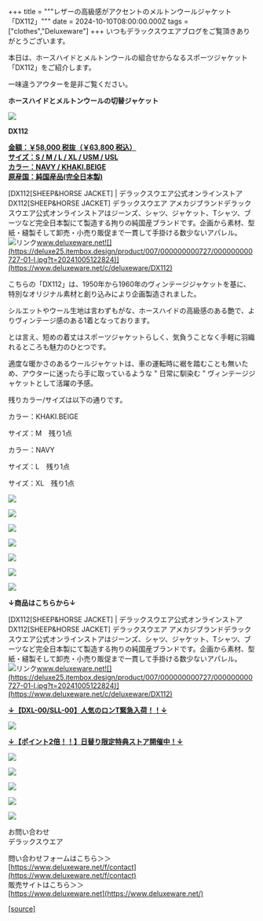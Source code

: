 +++
title = """レザーの高級感がアクセントのメルトンウールジャケット「DX112」"""
date = 2024-10-10T08:00:00.000Z
tags = ["clothes","Deluxeware"]
+++
いつもデラックスウエアブログをご覧頂きありがとうございます。

本日は、ホースハイドとメルトンウールの組合せからなるスポーツジャケット「DX112」をご紹介します。

一味違うアウターを是非ご覧ください。

**ホースハイドとメルトンウールの切替ジャケット**

**[![](https://stat.ameba.jp/user_images/20241010/16/deluxeware/86/da/j/o1126150015496227859.jpg)](https://stat.ameba.jp/user_images/20241010/16/deluxeware/86/da/j/o1126150015496227859.jpg)**

**DX112**

**[金額：￥58,000 税抜（￥63,800 税込）](https://www.deluxeware.net/c/deluxeware/DX112)  
[サイズ：S / M / L / XL / USM / USL](https://www.deluxeware.net/c/deluxeware/DX112)  
[カラー：NAVY / KHAKI.BEIGE](https://www.deluxeware.net/c/deluxeware/DX112)  
[原産国：純国産品(完全日本製)](https://www.deluxeware.net/c/deluxeware/DX112)**

[DX112\[SHEEP&HORSE JACKET\] | デラックスウエア公式オンラインストアDX112\[SHEEP&HORSE JACKET\] デラックスウエア アメカジブランドデラックスウエア公式オンラインストアはジーンズ、シャツ、ジャケット、Tシャツ、ブーツなど完全日本製にて製造する拘りの純国産ブランドです。企画から素材、型紙・縫製そして卸売・小売り販促まで一貫して手掛ける数少ないアパレル。![リンク](https://c.stat100.ameba.jp/ameblo/symbols/v3.20.0/svg/gray/editor_link.svg)www.deluxeware.net![](https://deluxe25.itembox.design/product/007/000000000727/000000000727-01-l.jpg?t=20241005122824)](https://www.deluxeware.net/c/deluxeware/DX112)

こちらの「DX112」は、1950年から1960年のヴィンテージジャケットを基に、特別なオリジナル素材と創り込みにより企画製造されました。

シルエットやウール生地は言わずもがな、ホースハイドの高級感のある艶で、よりヴィンテージ感のある1着となっております。

とは言え、短めの着丈はスポーツジャケットらしく、気負うことなく手軽に羽織れるところも魅力のひとつです。

適度な暖かさのあるウールジャケットは、車の運転時に裾を踏むことも無いため、アウターに迷ったら手に取っているような " 日常に馴染む " ヴィンテージジャケットとして活躍の予感。

残りカラー/サイズは以下の通りです。

カラー：KHAKI.BEIGE 

サイズ：M　残り1点

カラー：NAVY

サイズ：L　残り1点

サイズ：XL　残り1点

[![](https://stat.ameba.jp/user_images/20241010/16/deluxeware/90/e6/j/o1125157515496227865.jpg)](https://stat.ameba.jp/user_images/20241010/16/deluxeware/90/e6/j/o1125157515496227865.jpg)

[![](https://stat.ameba.jp/user_images/20241010/16/deluxeware/42/34/j/o1126150015496227855.jpg)](https://stat.ameba.jp/user_images/20241010/16/deluxeware/42/34/j/o1126150015496227855.jpg)

[![](https://stat.ameba.jp/user_images/20241010/16/deluxeware/18/9b/j/o1124150015496227867.jpg)](https://stat.ameba.jp/user_images/20241010/16/deluxeware/18/9b/j/o1124150015496227867.jpg)

[![](https://stat.ameba.jp/user_images/20241010/16/deluxeware/31/1b/j/o1125157515496227883.jpg)](https://stat.ameba.jp/user_images/20241010/16/deluxeware/31/1b/j/o1125157515496227883.jpg)

[![](https://stat.ameba.jp/user_images/20241010/16/deluxeware/6c/05/j/o1126150015496227872.jpg)](https://stat.ameba.jp/user_images/20241010/16/deluxeware/6c/05/j/o1126150015496227872.jpg)

![](https://deluxe25.itembox.design/product/007/000000000727/000000000727-04-l.jpg?t=20241005122824)

![](https://deluxe25.itembox.design/product/007/000000000727/000000000727-02-l.jpg?t=20241005122824)

**↓商品はこちらから↓**

[DX112\[SHEEP&HORSE JACKET\] | デラックスウエア公式オンラインストアDX112\[SHEEP&HORSE JACKET\] デラックスウエア アメカジブランドデラックスウエア公式オンラインストアはジーンズ、シャツ、ジャケット、Tシャツ、ブーツなど完全日本製にて製造する拘りの純国産ブランドです。企画から素材、型紙・縫製そして卸売・小売り販促まで一貫して手掛ける数少ないアパレル。![リンク](https://c.stat100.ameba.jp/ameblo/symbols/v3.20.0/svg/gray/editor_link.svg)www.deluxeware.net![](https://deluxe25.itembox.design/product/007/000000000727/000000000727-01-l.jpg?t=20241005122824)](https://www.deluxeware.net/c/deluxeware/DX112)

**[↓【DXL-00/SLL-00】人気のロンT緊急入荷！！↓](https://www.deluxeware.net/)**

[![](https://stat.ameba.jp/user_images/20241007/16/deluxeware/df/96/j/o0800026015495163803.jpg?caw=800)](https://www.deluxeware.net/)

  
**[↓【ポイント2倍！！】日替り限定特典ストア開催中！↓](https://www.deluxeware.net/)**

[![](https://stat.ameba.jp/user_images/20241007/17/deluxeware/da/a1/j/o1200050015495173437.jpg?caw=800)](https://www.deluxeware.net/)

[![](https://stat.ameba.jp/user_images/20240614/12/deluxeware/fb/b4/j/o0800026015451324172.jpg?caw=800)](https://www.deluxeware.net/c/2024FWreserveall)

[![](https://stat.ameba.jp/user_images/20240315/15/deluxeware/04/7f/j/o0800026015413271803.jpg?caw=800)](https://www.instagram.com/deluxeware/?hl=ja)

[![](https://stat.ameba.jp/user_images/20220415/12/deluxeware/3b/ce/j/o0800026015103175481.jpg?caw=800)](https://www.deluxeware.net/f/headstore)

[![](https://stat.ameba.jp/user_images/20220415/12/deluxeware/d7/c6/j/o0800026015103175487.jpg?caw=800)](https://www.deluxeware.net/)

お問い合わせ  
デラックスウエア

問い合わせフォームはこちら＞＞  
[https://www.deluxeware.net/f/contact](https://www.deluxeware.net/f/contact)  
販売サイトはこちら＞＞  
[https://www.deluxeware.net](https://www.deluxeware.net/)

[[source]](https://ameblo.jp/deluxeware/entry-12870714026.html)
